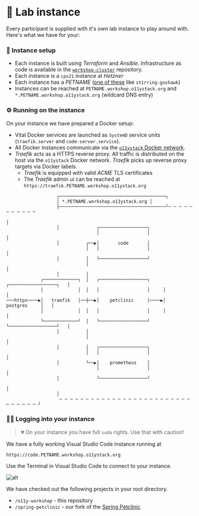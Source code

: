 # 🔬 Lab instance

Every participant is supplied with it's own lab instance to play around
with. Here's what we have for your:

### 🎰 Instance setup

* Each instance is built using _Terraform_ and _Ansible_. Infrastructure
  as code is available in the [`workshop-cluster`](https://github.com/observabilitystack/workshop-cluster)
  repository.
* Each instance is a `cpx21` instance at _Hetzner_
* Each instance has a _PETNAME_ ([one of these](https://github.com/observabilitystack/workshop-cluster/blob/workshops/devopscon-munich-2022/infrastructure/cluster/variables.tf) like `stirring-goshawk`)
* Instances can be reached at `PETNAME.workshop.o11ystack.org` and
  `*.PETNAME.workshop.o11ystack.org` (wildcard DNS entry)

### ⚙️ Running on the instance

On your instance we have prepared a Docker setup:

* Vital Docker services are launched as `SystemD` service units
  (`traefik.server` and `code-server.service`).
* All Docker instances communicate via the
  [`o11ystack` Docker network](https://github.com/observabilitystack/workshop-cluster/blob/workshops/devopscon-munich-2022/infrastructure/cluster/cloud-init/docker.yaml#L41).
* _Traefik_ acts as a HTTPS reverse proxy. All traffic is distributed
  on the host via the `o11ystack` Docker network. _Traefik_ picks up
  reverse proxy targets via Docker labels.
    * _Traefik_ is equipped with valid _ACME_ TLS certificates
    * The _Traefik_ admin ui can be reached at `https://traefik.PETNAME.workshop.o11ystack.org`



```
                   ┌────────────────────────────────────────┐
                   │ *.PETNAME.workshop.o11ystack.org │
                   ├────────────────────────────────────────┘─ ─ ─ ─ ─ ─ ─ ─ ─ ─ ─
                                                                                  │
                   │              ┌──────────────────┐
                                  │                  │                            │
                   │          ┌──▶│       code       │
                              │   │                  │                            │
                   │          │   └──────────────────┘
                              │                                                   │
                   │          │
             ┌─────────────┐  │   ┌──────────────────┐     ┌──────────────────┐   │
             │             │  │   │                  │     │                  │
───https────▶│   traefik   │──┼──▶│    petclinic     │────▶│     postgres     │   │
             │             │  │   │                  │     │                  │
             └─────────────┘  │   └──────────────────┘     └──────────────────┘   │
                   │          │
                              │                                                   │
                   │          │   ┌──────────────────┐
                              │   │                  │                            │
                   │          └──▶│    prometheus    │
                                  │                  │                            │
                   │              └──────────────────┘
                                                                                  │
                   │
                    ─ ─ ─ ─ ─ ─ ─ ─ ─ ─ ─ ─ ─ ─ ─ ─ ─ ─ ─ ─ ─ ─ ─ ─ ─ ─ ─ ─ ─ ─ ─ ┘
```

### 👩‍💻 Logging into your instance

> 💔 On your instance you have full `sudo` rights. Use that with caution!

We have a fully working Visual Studio Code instance running at

```https://code.PETNAME.workshop.o11ystack.org```

Use the Terminal in Visual Studio Code to connect to your instance.

![alt](images/lab-instance.png)

We have checked out the following projects in your root directory.

* `/o11y-workshop` - this repository
* `/spring-petclinic` - our fork of the [Spring Petclinic](https://github.com/observabilitystack/spring-petclinic)
